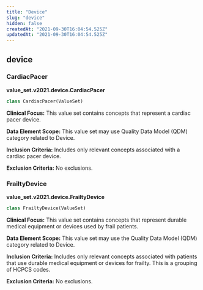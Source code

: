 ```yaml
---
title: "Device"
slug: "device"
hidden: false
createdAt: "2021-09-30T16:04:54.525Z"
updatedAt: "2021-09-30T16:04:54.525Z"
---
```

<a id="value_set.v2021.device"></a>

## device

<a id="value_set.v2021.device.CardiacPacer"></a>

### CardiacPacer
**value_set.v2021.device.CardiacPacer**

```python
class CardiacPacer(ValueSet)
```

**Clinical Focus:** This value set contains concepts that represent a cardiac pacer device.

**Data Element Scope:** This value set may use Quality Data Model (QDM) category related to Device.

**Inclusion Criteria:** Includes only relevant concepts associated with a cardiac pacer device.

**Exclusion Criteria:** No exclusions.

<a id="value_set.v2021.device.FrailtyDevice"></a>

### FrailtyDevice
**value_set.v2021.device.FrailtyDevice**

```python
class FrailtyDevice(ValueSet)
```

**Clinical Focus:** This value set contains concepts that represent durable medical equipment or devices used by frail patients.

**Data Element Scope:** This value set may use the Quality Data Model (QDM) category related to Device.

**Inclusion Criteria:** Includes only relevant concepts associated with patients that use durable medical equipment or devices for frailty. This is a grouping of HCPCS codes.

**Exclusion Criteria:** No exclusions.